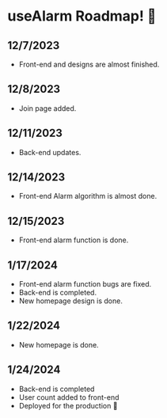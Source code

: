 # useAlarm Roadmap! 🚀

## 12/7/2023
* Front-end and designs are almost finished.

## 12/8/2023
* Join page added.

## 12/11/2023
* Back-end updates.

## 12/14/2023
* Front-end Alarm algorithm is almost done.

## 12/15/2023
* Front-end alarm function is done.

## 1/17/2024
* Front-end alarm function bugs are fixed.
* Back-end is completed.
* New homepage design is done.

## 1/22/2024
* New homepage is done.

## 1/24/2024
* Back-end is completed
* User count added to front-end
* Deployed for the production 🚀
